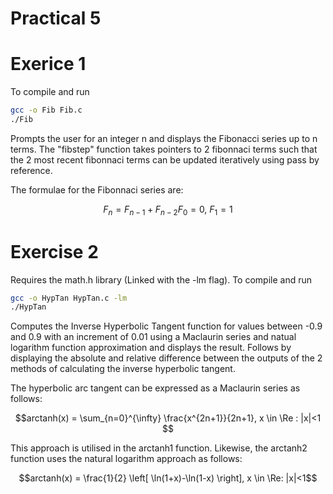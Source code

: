 # Practical 5

# Exerice 1

To compile and run

```bash
gcc -o Fib Fib.c
./Fib
```

Prompts the user for an integer n and displays the Fibonacci series up to n terms. The "fibstep" function takes pointers to 2 fibonnaci terms such that the 2 most recent fibonnaci terms can be updated iteratively using pass by reference.

The formulae for the Fibonnaci series are:

```math
F_n = F_{n-1} + F_{n-2}
F_0 = 0, \ F_1 = 1 
``` 

# Exercise 2

Requires the math.h library (Linked with the -lm flag). To compile and run

```bash
gcc -o HypTan HypTan.c -lm
./HypTan
```

Computes the Inverse Hyperbolic Tangent function for values between -0.9 and 0.9 with an increment of 0.01 using a Maclaurin series and natual logarithm function approximation and displays the result. Follows by displaying the absolute and relative difference between the outputs of the 2 methods of calculating the inverse hyperbolic tangent.

The hyperbolic arc tangent can be expressed as a Maclaurin series as follows:

```math
arctanh(x) = \sum_{n=0}^{\infty} \frac{x^{2n+1}}{2n+1}, x \in \Re : |x|<1 
```

This approach is utilised in the arctanh1 function. Likewise, the arctanh2 function uses the natural logarithm approach as follows:

```math
arctanh(x) = \frac{1}{2} \left[ \ln(1+x)-\ln(1-x) \right], x \in \Re: |x|<1
```
